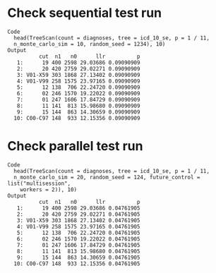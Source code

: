 # Check sequential test run

    Code
      head(TreeScan(count = diagnoses, tree = icd_10_se, p = 1 / 11,
      n_monte_carlo_sim = 10, random_seed = 1234), 10)
    Output
              cut  n1   n0      llr          p
       1:      19 400 2598 29.03686 0.09090909
       2:      20 420 2759 29.02271 0.09090909
       3: V01-X59 303 1868 27.13402 0.09090909
       4: V01-V99 258 1575 23.97165 0.09090909
       5:      12 138  706 22.24720 0.09090909
       6:      02 246 1570 19.22022 0.09090909
       7:      01 247 1606 17.84729 0.09090909
       8:      11 141  813 15.98680 0.09090909
       9:      15 144  863 14.30659 0.09090909
      10: C00-C97 148  933 12.15356 0.09090909

# Check parallel test run

    Code
      head(TreeScan(count = diagnoses, tree = icd_10_se, p = 1 / 11,
      n_monte_carlo_sim = 20, random_seed = 124, future_control = list("multisession",
        workers = 2)), 10)
    Output
              cut  n1   n0      llr          p
       1:      19 400 2598 29.03686 0.04761905
       2:      20 420 2759 29.02271 0.04761905
       3: V01-X59 303 1868 27.13402 0.04761905
       4: V01-V99 258 1575 23.97165 0.04761905
       5:      12 138  706 22.24720 0.04761905
       6:      02 246 1570 19.22022 0.04761905
       7:      01 247 1606 17.84729 0.04761905
       8:      11 141  813 15.98680 0.04761905
       9:      15 144  863 14.30659 0.04761905
      10: C00-C97 148  933 12.15356 0.04761905

